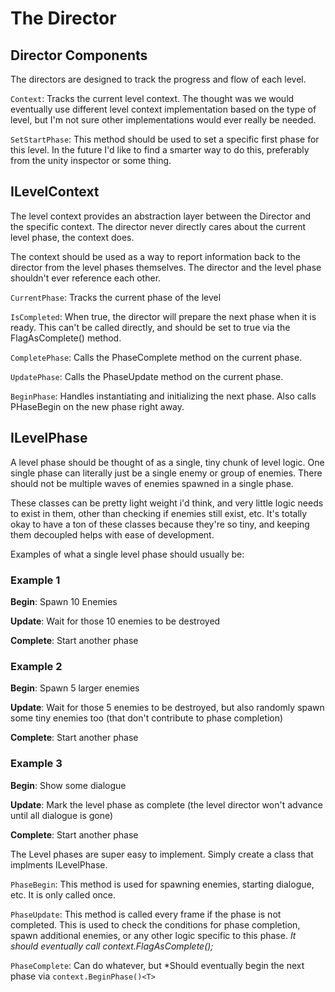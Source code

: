 # The Director

## Director Components 

The directors are designed to track the progress and flow of each level.

```Context```: Tracks the current level context.  The thought was we would eventually use different level 
context implementation based on the type of level, but I'm not sure other implementations would ever really be needed.

```SetStartPhase```: This method should be used to set a specific first phase for this level.  In the future I'd like to find a smarter way to do this, preferably from the unity inspector or some thing.  

## ILevelContext

The level context provides an abstraction layer between the Director and the specific context.  The director never directly cares about the current level phase, the context does.  

The context should be used as a way to report information back to the director from the level phases themselves.  The director and the level phase shouldn't ever reference each other.

```CurrentPhase```: Tracks the current phase of the level

```IsCompleted```: When true, the director will prepare the next phase when it is ready.  This can't be 
called directly, and should be set to true via the FlagAsComplete() method.

```CompletePhase```:  Calls the PhaseComplete method on the current phase.

```UpdatePhase```: Calls the PhaseUpdate method on the current phase.

```BeginPhase```: Handles instantiating and initializing the next phase.  Also calls PHaseBegin on the new
phase right away.

## ILevelPhase 

A level phase should be thought of as a single, tiny chunk of level logic.  One single phase can literally
just be a single enemy or group of enemies.  There should not be multiple waves of enemies spawned in a single phase.  

These classes can be pretty light weight i'd think, and very little logic needs to exist in them, other than checking if enemies still exist, etc.  It's totally okay to have a ton of these classes because they're so tiny, and keeping them decoupled helps with ease of development.

Examples of what a single level phase should usually be:

### Example 1
**Begin**: Spawn 10 Enemies

**Update**: Wait for those 10 enemies to be destroyed

**Complete**: Start another phase

### Example 2
**Begin**: Spawn 5 larger enemies

**Update**: Wait for those 5 enemies to be destroyed, but also randomly spawn some tiny enemies too (that don't contribute to phase completion)

**Complete**: Start another phase

### Example 3
**Begin**: Show some dialogue 

**Update**: Mark the level phase as complete (the level director won't advance until all dialogue is gone)

**Complete**: Start another phase

The Level phases are super easy to implement.  Simply create a class that implments ILevelPhase.

```PhaseBegin```: This method is used for spawning enemies, starting dialogue, etc.  It is only called once.

```PhaseUpdate```: This method is called every frame if the phase is not completed.  This is used to check the conditions for phase completion, spawn additional enemies, or any other logic specific to this phase.  *It should eventually call context.FlagAsComplete();*

```PhaseComplete```: Can do whatever, but *Should eventually begin the next phase via ```context.BeginPhase()<T>```




